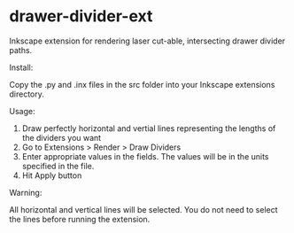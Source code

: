 # drawer-divider-ext
Inkscape extension for rendering laser cut-able, intersecting drawer divider paths.

Install:

Copy the .py and .inx files in the src folder into your Inkscape extensions directory.

Usage:

1. Draw perfectly horizontal and vertial lines representing the lengths of the dividers you want
2. Go to Extensions > Render > Draw Dividers
3. Enter appropriate values in the fields. The values will be in the units specified in the file.
4. Hit Apply button

Warning:

All horizontal and vertical lines will be selected. You do not need to select the lines before running the extension.
